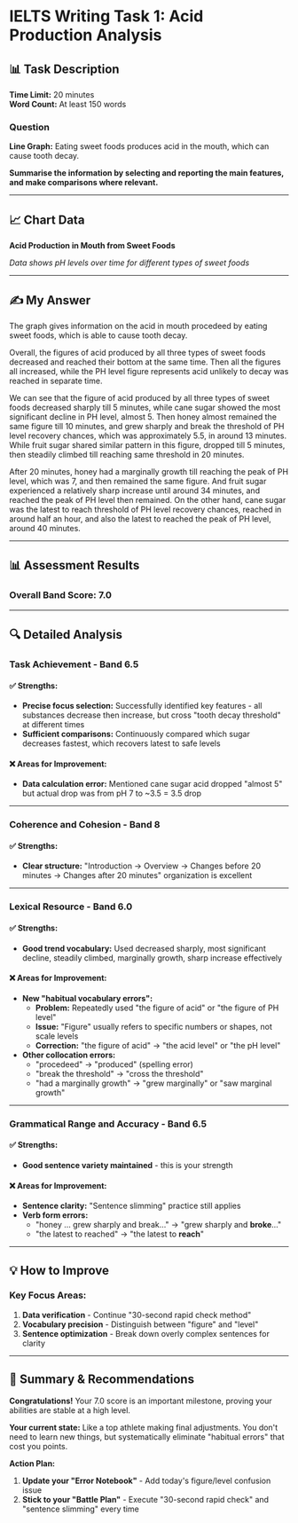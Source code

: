 # IELTS Writing Task 1: Acid Production Analysis

## 📊 Task Description

**Time Limit:** 20 minutes  
**Word Count:** At least 150 words

### Question
**Line Graph:** Eating sweet foods produces acid in the mouth, which can cause tooth decay.

**Summarise the information by selecting and reporting the main features, and make comparisons where relevant.**

---

## 📈 Chart Data

**Acid Production in Mouth from Sweet Foods**

*Data shows pH levels over time for different types of sweet foods*

---

## ✍️ My Answer

The graph gives information on the acid in mouth procedeed by eating sweet foods, which is able to cause tooth decay.

Overall, the figures of acid produced by all three types of sweet foods decreased and reached their bottom at the same time. Then all the figures all increased, while the PH level figure represents acid unlikely to decay was reached in separate time.

We can see that the figure of acid produced by all three types of sweet foods decreased sharply till 5 minutes, while cane sugar showed the most significant decline in PH level, almost 5. Then honey almost remained the same figure till 10 minutes, and grew sharply and break the threshold of PH level recovery chances, which was approximately 5.5, in around 13 minutes. While fruit sugar shared similar pattern in this figure, dropped till 5 minutes, then steadily climbed till reaching same threshold in 20 minutes.

After 20 minutes, honey had a marginally growth till reaching the peak of PH level, which was 7, and then remained the same figure. And fruit sugar experienced a relatively sharp increase until around 34 minutes, and reached the peak of PH level then remained. On the other hand, cane sugar was the latest to reach threshold of PH level recovery chances, reached in around half an hour, and also the latest to reached the peak of PH level, around 40 minutes.

---

## 📊 Assessment Results

### Overall Band Score: **7.0**

---

## 🔍 Detailed Analysis

### **Task Achievement** - Band 6.5

#### ✅ **Strengths:**
- **Precise focus selection:** Successfully identified key features - all substances decrease then increase, but cross "tooth decay threshold" at different times
- **Sufficient comparisons:** Continuously compared which sugar decreases fastest, which recovers latest to safe levels

#### ❌ **Areas for Improvement:**
- **Data calculation error:** Mentioned cane sugar acid dropped "almost 5" but actual drop was from pH 7 to ~3.5 = 3.5 drop

---

### **Coherence and Cohesion** - Band 8

#### ✅ **Strengths:**
- **Clear structure:** "Introduction → Overview → Changes before 20 minutes → Changes after 20 minutes" organization is excellent

---

### **Lexical Resource** - Band 6.0

#### ✅ **Strengths:**
- **Good trend vocabulary:** Used decreased sharply, most significant decline, steadily climbed, marginally growth, sharp increase effectively

#### ❌ **Areas for Improvement:**
- **New "habitual vocabulary errors":**
  - **Problem:** Repeatedly used "the figure of acid" or "the figure of PH level"
  - **Issue:** "Figure" usually refers to specific numbers or shapes, not scale levels
  - **Correction:** "the figure of acid" → "the acid level" or "the pH level"
- **Other collocation errors:**
  - "procedeed" → "produced" (spelling error)
  - "break the threshold" → "cross the threshold"
  - "had a marginally growth" → "grew marginally" or "saw marginal growth"

---

### **Grammatical Range and Accuracy** - Band 6.5

#### ✅ **Strengths:**
- **Good sentence variety maintained** - this is your strength

#### ❌ **Areas for Improvement:**
- **Sentence clarity:** "Sentence slimming" practice still applies
- **Verb form errors:**
  - "honey ... grew sharply and break..." → "grew sharply and **broke**..."
  - "the latest to reached" → "the latest to **reach**"

---

## 💡 How to Improve

### **Key Focus Areas:**

1. **Data verification** - Continue "30-second rapid check method"
2. **Vocabulary precision** - Distinguish between "figure" and "level"
3. **Sentence optimization** - Break down overly complex sentences for clarity

---

## 📝 **Summary & Recommendations**

**Congratulations!** Your 7.0 score is an important milestone, proving your abilities are stable at a high level.

**Your current state:** Like a top athlete making final adjustments. You don't need to learn new things, but systematically eliminate "habitual errors" that cost you points.

**Action Plan:**
1. **Update your "Error Notebook"** - Add today's figure/level confusion issue
2. **Stick to your "Battle Plan"** - Execute "30-second rapid check" and "sentence slimming" every time